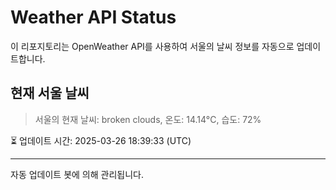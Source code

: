 
# Weather API Status

이 리포지토리는 OpenWeather API를 사용하여 서울의 날씨 정보를 자동으로 업데이트합니다.

## 현재 서울 날씨
> 서울의 현재 날씨: broken clouds, 온도: 14.14°C, 습도: 72%

⏳ 업데이트 시간: 2025-03-26 18:39:33 (UTC)

---
자동 업데이트 봇에 의해 관리됩니다.
